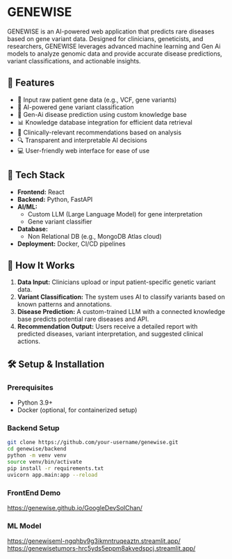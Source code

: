 # GENEWISE

GENEWISE is an AI-powered web application that predicts rare diseases based on gene variant data. Designed for clinicians, geneticists, and researchers, GENEWISE leverages advanced machine learning and Gen Ai models to analyze genomic data and provide accurate disease predictions, variant classifications, and actionable insights.

## 🚀 Features

- 🧬 Input raw patient gene data (e.g., VCF, gene variants)
- 🤖 AI-powered gene variant classification
- 🧠 Gen-Ai disease prediction using custom knowledge base
- 📊 Knowledge database integration for efficient data retrieval
- 🧾 Clinically-relevant recommendations based on analysis
- 🔍 Transparent and interpretable AI decisions
- 💻 User-friendly web interface for ease of use

## 🧩 Tech Stack

- **Frontend:** React
- **Backend:** Python, FastAPI
- **AI/ML:** 
  - Custom LLM (Large Language Model) for gene interpretation
  - Gene variant classifier
- **Database:** 
  - Non Relational DB (e.g., MongoDB Atlas cloud)
- **Deployment:** Docker, CI/CD pipelines

## 🧪 How It Works

1. **Data Input:** Clinicians upload or input patient-specific genetic variant data.
2. **Variant Classification:** The system uses AI to classify variants based on known patterns and annotations.
3. **Disease Prediction:** A custom-trained LLM with a connected knowledge base predicts potential rare diseases and API.
4. **Recommendation Output:** Users receive a detailed report with predicted diseases, variant interpretation, and suggested clinical actions.

## 🛠️ Setup & Installation

### Prerequisites

- Python 3.9+
- Docker (optional, for containerized setup)

### Backend Setup

```bash
git clone https://github.com/your-username/genewise.git
cd genewise/backend
python -m venv venv
source venv/bin/activate
pip install -r requirements.txt
uvicorn app.main:app --reload
```

### FrontEnd Demo
https://genewise.github.io/GoogleDevSolChan/

### ML Model
https://genewiseml-ngqhbv9g3ikmntruqeaztn.streamlit.app/
https://genewisetumors-hrc5yds5eppm8akvedspcj.streamlit.app/
